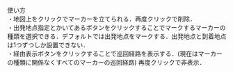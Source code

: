 使い方  
・地図上をクリックでマーカーを立てられる．再度クリックで削除．  
・出発地点指定とかいてあるボタンをクリックすることでマークするマーカーの種類を選択できる．デフォルトでは出発地点をマークする．出発地点と到着地点は1つずつしか設置できない．  
・経由表示ボタンをクリックすることで巡回経路を表示する．(現在はマーカーの種類に関係なくすべてのマーカーの巡回経路) 再度クリックで非表示．
